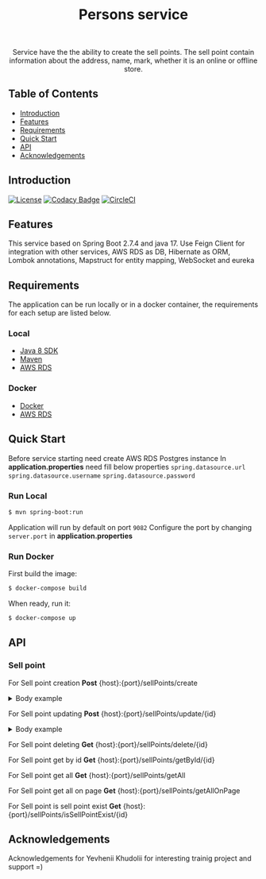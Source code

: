 <h1 align="center"> Persons service </h1> <br>

<p align="center">
  Service have the the ability to create the sell points.
The sell point contain information about the address, name, mark, whether it is an online or offline store.
</p>


## Table of Contents

- [Introduction](#introduction)
- [Features](#features)
- [Requirements](#requirements)
- [Quick Start](#quick-start)
- [API](#requirements)
- [Acknowledgements](#acknowledgements)




## Introduction

[![License](https://img.shields.io/badge/License-Apache%202.0-blue.svg)](https://opensource.org/licenses/Apache-2.0)
[![Codacy Badge](https://api.codacy.com/project/badge/Grade/e91606af4a364076a7058c5ea1c006a8)](https://www.codacy.com/app/joneubank/microservice-template-java?utm_source=github.com&amp;utm_medium=referral&amp;utm_content=overture-stack/microservice-template-java&amp;utm_campaign=Badge_Grade)
[![CircleCI](https://circleci.com/gh/overture-stack/microservice-template-java/tree/master.svg?style=shield)](https://circleci.com/gh/overture-stack/microservice-template-java/tree/master)

## Features
This service based on Spring Boot 2.7.4 and java 17. 
Use Feign Client for integration with other services, AWS RDS as DB, Hibernate as ORM, Lombok annotations, Mapstruct for entity mapping,
WebSocket and eureka


## Requirements
The application can be run locally or in a docker container, the requirements for each setup are listed below.


### Local
* [Java 8 SDK](http://www.oracle.com/technetwork/java/javase/downloads/jdk8-downloads-2133151.html)
* [Maven](https://maven.apache.org/download.cgi)
* [AWS RDS](https://us-east-1.console.aws.amazon.com/rds/home?region=us-east-1#)


### Docker
* [Docker](https://www.docker.com/get-docker)
* [AWS RDS](https://us-east-1.console.aws.amazon.com/rds/home?region=us-east-1#)


## Quick Start

Before service starting need create AWS RDS Postgres instance
In __application.properties__ need fill below properties
`spring.datasource.url`
`spring.datasource.username`
`spring.datasource.password`

### Run Local
```bash
$ mvn spring-boot:run
```

Application will run by default on port `9082`
Configure the port by changing `server.port` in __application.properties__


### Run Docker

First build the image:
```bash
$ docker-compose build
```

When ready, run it:
```bash
$ docker-compose up
```

## API
### Sell point
For Sell point creation
**Post** {host}:{port}/sellPoints/create
<details><summary>Body example</summary>
{
    "address":"address",
    "name":"name",
    "mark":"4.5",
    "offlineShop":"false"
}
</details>

For Sell point updating
**Post** {host}:{port}/sellPoints/update/{id}
<details><summary>Body example</summary>
{
    "address":"address",
    "name":"name",
    "mark":"4.5",
    "offlineShop":"false"
}
</details>

For Sell point deleting
**Get** {host}:{port}/sellPoints/delete/{id}

For Sell point get by id
**Get** {host}:{port}/sellPoints/getById/{id}

For Sell point get all
**Get** {host}:{port}/sellPoints/getAll

For Sell point get all on page
**Get** {host}:{port}/sellPoints/getAllOnPage

For Sell point is sell point exist
**Get** {host}:{port}/sellPoints/isSellPointExist/{id}

## Acknowledgements
Acknowledgements for Yevhenii Khudolii for interesting trainig project and support =)

